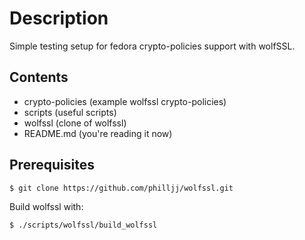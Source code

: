 # Description

Simple testing setup for fedora crypto-policies support
with wolfSSL.

## Contents

- crypto-policies (example wolfssl crypto-policies)
- scripts (useful scripts)
- wolfssl (clone of wolfssl)
- README.md (you're reading it now)

## Prerequisites

```sh
$ git clone https://github.com/philljj/wolfssl.git
```

Build wolfssl with:

```sh
$ ./scripts/wolfssl/build_wolfssl
```

